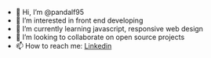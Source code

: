 - 👋 Hi, I’m @pandalf95
- 👀 I’m interested in front end developing
- 🌱 I’m currently learning javascript, responsive web design
- 💞️ I’m looking to collaborate on open source projects
- 📫 How to reach me: <a href="https://www.linkedin.com/in/fabrizio-conti-4878a5121/">Linkedin</a>

<!---
pandalf95/pandalf95 is a ✨ special ✨ repository because its `README.md` (this file) appears on your GitHub profile.
You can click the Preview link to take a look at your changes.
--->
